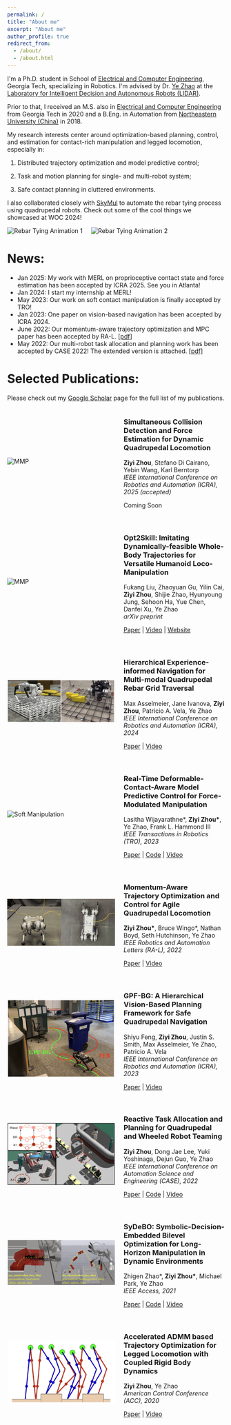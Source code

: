 ```yaml
---
permalink: /
title: "About me"
excerpt: "About me"
author_profile: true
redirect_from: 
  - /about/
  - /about.html
---
```

I'm a Ph.D. student in School of [Electrical and Computer Engineering](https://www.ece.gatech.edu/), Georgia Tech, specializing in Robotics. I'm advised by Dr. [Ye Zhao](https://www.me.gatech.edu/faculty/zhao) at the [Laboratory for Intelligent Decision and Autonomous Robots (LIDAR)](https://lab-idar.gatech.edu/).

Prior to that, I received an M.S. also in [Electrical and Computer Engineering](https://www.ece.gatech.edu/) from Georgia Tech in 2020 and a B.Eng. in Automation from [Northeastern University (China)](http://english.neu.edu.cn/) in 2018.

My research interests center around optimization-based planning, control, and estimation for contact-rich manipulation and legged locomotion, especially in: 

1) Distributed trajectory optimization and model predictive control;

2) Task and motion planning for single- and multi-robot system;

3) Safe contact planning in cluttered environments.

I also collaborated closely with [SkyMul](https://www.linkedin.com/company/skymul/) to automate the rebar tying process using quadrupedal robots. Check out some of the cool things we showcased at WOC 2024!

<div style="display: flex; align-items: center; margin-bottom: 20px; gap: 20px;">
    <div style="flex: 0 0 auto;">
        <img src="../images/rebar_1.gif" alt="Rebar Tying Animation 1" style="width: 300px; height: auto;">
    </div>
    <div style="flex: 0 0 auto;">
        <img src="../images/rebar_2.gif" alt="Rebar Tying Animation 2" style="width: 300px; height: auto;">
    </div>
</div>

News:
======
- Jan 2025: My work with MERL on proprioceptive contact state and force estimation has been accepted by ICRA 2025. See you in Atlanta!
- Jan 2024: I start my internship at MERL!
- May 2023: Our work on soft contact manipulation is finally accepted by TRO! 
- Jan 2023: One paper on vision-based navigation has been accepted by ICRA 2024.
- June 2022: Our momentum-aware trajectory optimization and MPC paper has been accepted by RA-L. [[pdf]](https://arxiv.org/pdf/2203.01548.pdf)
- May 2022: Our multi-robot task allocation and planning work has been accepted by CASE 2022! The extended version is attached. [[pdf]](https://arxiv.org/pdf/2110.08436.pdf)

Selected Publications:
======
Please check out my [Google Scholar](https://scholar.google.com/citations?user=cnitUIAAAAAJ&hl=en) page for the full list of my publications.

<div style="display: flex; align-items: center; margin-bottom: 20px;">
    <div style="flex: 0 0 250px;">
        <img src="..\images\ICRA2025_IMMKF.gif" alt="MMP" style="width: 250px; height: auto;">
    </div>
    <div style="flex: 1; padding-left: 20px;">
        <h3>Simultaneous Collision Detection and Force Estimation for Dynamic Quadrupedal Locomotion</h3>
        <p>
            <strong>Ziyi Zhou</strong>, Stefano Di Cairano, Yebin Wang, Karl Berntorp<br>
            <em>IEEE International Conference on Robotics and Automation (ICRA), 2025 (accepted)</em>
        </p>
        <p>
            Coming Soon
        </p>
    </div>
</div>

<div style="display: flex; align-items: center; margin-bottom: 20px;">
    <div style="flex: 0 0 250px;">
        <img src="..\images\opt2skill.gif" alt="MMP" style="width: 250px; height: auto;">
    </div>
    <div style="flex: 1; padding-left: 20px;">
        <h3>Opt2Skill: Imitating Dynamically-feasible Whole-Body Trajectories for Versatile Humanoid Loco-Manipulation</h3>
        <p>
            Fukang Liu, Zhaoyuan Gu, Yilin Cai, <strong>Ziyi Zhou</strong>, Shijie Zhao, Hyunyoung Jung, Sehoon Ha, Yue Chen, Danfei Xu, Ye Zhao<br>
            <em>arXiv preprint</em>
        </p>
        <p>
            <a href="https://arxiv.org/pdf/2409.20514">Paper</a> |
            <a href="https://www.youtube.com/watch?v=DRHfpCYXJfU">Video</a> |
            <a href="https://opt2skill.github.io/">Website</a>
            <!-- | <a href="link-to-bibtex">BibTeX</a> -->
        </p>
    </div>
</div>

<div style="display: flex; align-items: center; margin-bottom: 20px;">
    <div style="flex: 0 0 250px;">
        <img src="..\images\mmp.png" alt="MMP" style="width: 250px; height: auto;">
    </div>
    <div style="flex: 1; padding-left: 20px;">
        <h3>Hierarchical Experience-informed Navigation for Multi-modal Quadrupedal Rebar Grid Traversal</h3>
        <p>
            Max Asselmeier,
            Jane Ivanova,
            <strong>Ziyi Zhou</strong>,
            Patricio A. Vela,
            Ye Zhao<br>
            <em>IEEE International Conference on Robotics and Automation (ICRA), 2024</em>
        </p>
        <p>
            <a href="https://lab-idar.gatech.edu/wp-content/uploads/2023/09/ICRA2024_MMP_Navigation_Asselmeier.pdf">Paper</a> |
            <a href="https://youtu.be/NHK-VPDyDm0">Video</a>
            <!-- | <a href="link-to-bibtex">BibTeX</a> -->
        </p>
    </div>
</div>

<div style="display: flex; align-items: center; margin-bottom: 20px;">
    <div style="flex: 0 0 250px;">
        <img src="..\images\tro_soft.gif" alt="Soft Manipulation" style="width: 250px; height: auto;">
    </div>
    <div style="flex: 1; padding-left: 20px;">
        <h3>Real-Time Deformable-Contact-Aware Model Predictive Control for Force-Modulated Manipulation</h3>
        <p>
            Lasitha Wijayarathne*,
            <strong>Ziyi Zhou*</strong>,
            Ye Zhao,
            Frank L. Hammond III<br>
            <em>IEEE Transactions in Robotics (TRO), 2023</em>
        </p>
        <p>
            <a href="https://arxiv.org/pdf/2212.09234">Paper</a> | 
            <a href="https://github.com/lasithagt/admm">Code</a> |
            <a href="https://www.youtube.com/watch?v=wuC0Zyr-ZKU">Video</a>
            <!-- | <a href="link-to-bibtex">BibTeX</a> -->
        </p>
    </div>
</div>

<div style="display: flex; align-items: center; margin-bottom: 20px;">
    <div style="flex: 0 0 250px;">
        <img src="..\images\momentum_aware_2.gif" alt="Momentum-aware TO" style="width: 250px; height: auto;">
    </div>
    <div style="flex: 1; padding-left: 20px;">
        <h3>Momentum-Aware Trajectory Optimization and Control for Agile Quadrupedal Locomotion</h3>
        <p>
            <strong>Ziyi Zhou*</strong>, Bruce Wingo*, Nathan Boyd, Seth Hutchinson, Ye Zhao<br>
            <em>IEEE Robotics and Automation Letters (RA-L), 2022</em>
        </p>
        <p>
            <a href="http://lab-idar.gatech.edu/wp-content/uploads/Publications/RAL_dynamics_consensus_2022.pdf">Paper</a> | 
            <a href="https://www.youtube.com/watch?v=6M78cM0cgCM">Video</a>
            <!-- | <a href="link-to-bibtex">BibTeX</a> -->
        </p>
    </div>
</div>

<div style="display: flex; align-items: center; margin-bottom: 20px;">
    <div style="flex: 0 0 250px;">
        <img src="..\images\gpf.png" alt="GPF navigation" style="width: 250px; height: auto;">
    </div>
    <div style="flex: 1; padding-left: 20px;">
        <h3>GPF-BG: A Hierarchical Vision-Based Planning Framework for Safe Quadrupedal Navigation</h3>
        <p>
            Shiyu Feng,
            <strong>Ziyi Zhou</strong>,
            Justin S. Smith,
            Max Asselmeier,
            Ye Zhao,
            Patricio A. Vela<br>
            <em>IEEE International Conference on Robotics and Automation (ICRA), 2023</em>
        </p>
        <p>
            <a href="http://lab-idar.gatech.edu/wp-content/uploads/2023/02/pubQuadNav-ICRA-2023.pdf">Paper</a> | 
            <a href="https://youtu.be/avUnefrbhY8">Video</a>
            <!-- | <a href="link-to-bibtex">BibTeX</a> -->
        </p>
    </div>
</div>

<div style="display: flex; align-items: center; margin-bottom: 20px;">
    <div style="flex: 0 0 250px;">
        <img src="..\images\ltl_multi_robot.png" alt="LTL multi robot" style="width: 250px; height: auto;">
    </div>
    <div style="flex: 1; padding-left: 20px;">
        <h3>Reactive Task Allocation and Planning for Quadrupedal and Wheeled Robot Teaming</h3>
        <p>
            <strong>Ziyi Zhou</strong>, Dong Jae Lee, Yuki Yoshinaga, Dejun Guo, Ye Zhao<br>
            <em>IEEE International Conference on Automation Science and Engineering (CASE), 2022</em>
        </p>
        <p>
            <a href="https://arxiv.org/pdf/2110.08436.pdf">Paper</a> | 
            <a href="https://github.com/GTLIDAR/ltl_multi_agent">Code</a> |
            <a href="https://www.youtube.com/watch?v=xtjLYctN03Y">Video</a>
            <!-- | <a href="link-to-bibtex">BibTeX</a> -->
        </p>
    </div>
</div>

<div style="display: flex; align-items: center; margin-bottom: 20px;">
    <div style="flex: 0 0 250px;">
        <img src="..\images\sydebo.png" alt="TAMP" style="width: 250px; height: auto;">
    </div>
    <div style="flex: 1; padding-left: 20px;">
        <h3>SyDeBO: Symbolic-Decision-Embedded Bilevel Optimization for Long-Horizon Manipulation in Dynamic Environments</h3>
        <p>
            Zhigen Zhao*, <strong>Ziyi Zhou*</strong>, Michael Park, Ye Zhao<br>
            <em>IEEE Access, 2021</em>
        </p>
        <p>
            <a href="https://ieeexplore.ieee.org/stamp/stamp.jsp?tp=&arnumber=9537786">Paper</a> | 
            <a href="https://github.com/GTLIDAR/tamp-manipulation/tree/manipulation-tamp-RAL">Code</a> |
            <a href="https://www.youtube.com/watch?v=lkhr3UiiDuw">Video</a>
            <!-- | <a href="link-to-bibtex">BibTeX</a> -->
        </p>
    </div>
</div>

<div style="display: flex; align-items: center; margin-bottom: 20px;">
    <div style="flex: 0 0 250px;">
        <img src="..\images\admm.png" alt="Accelerated ADMM" style="width: 250px; height: auto;">
    </div>
    <div style="flex: 1; padding-left: 20px;">
        <h3>Accelerated ADMM based Trajectory Optimization for Legged Locomotion with Coupled Rigid Body Dynamics</h3>
        <p>
            <strong>Ziyi Zhou</strong>, Ye Zhao<br>
            <em>American Control Conference (ACC), 2020</em>
        </p>
        <p>
            <a href="http://lab-idar.gatech.edu/wp-content/uploads/Publications/ACC2020_ADMM.pdf">Paper</a> | 
            <a href="https://www.youtube.com/watch?v=BP3YILbidN0&t">Video</a>
            <!-- | <a href="link-to-bibtex">BibTeX</a> -->
        </p>
    </div>
</div>


<script type='text/javascript' id='clustrmaps' src='//cdn.clustrmaps.com/map_v2.js?cl=ffffff&w=300&t=tt&d=BWCxL0v9h2hgv3PCfXlKMcKj-1BieloY3GIobxnMTsQ'></script>